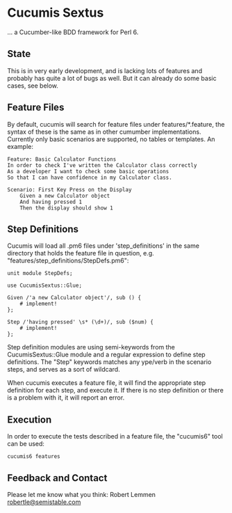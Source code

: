 # Cucumis Sextus

... a Cucumber-like BDD framework for Perl 6.

## State

This is in very early development, and is lacking lots of features and 
probably has quite a lot of bugs as well. But it can already do some basic
cases, see below. 

## Feature Files

By default, cucumis will search for feature files under features/*.feature, the 
syntax of these is the same as in other cumumber implementations. Currently only 
basic scenarios are supported, no tables or templates. An example:

    Feature: Basic Calculator Functions
    In order to check I've written the Calculator class correctly
    As a developer I want to check some basic operations
    So that I can have confidence in my Calculator class.

    Scenario: First Key Press on the Display
        Given a new Calculator object
        And having pressed 1
        Then the display should show 1

## Step Definitions

Cucumis will load all .pm6 files under 'step_definitions' in the same directory 
that holds the feature file in question, e.g. "features/step_definitions/StepDefs.pm6":

    unit module StepDefs;

    use CucumisSextus::Glue;

    Given /'a new Calculator object'/, sub () {
        # implement!
    };

    Step /'having pressed' \s* (\d+)/, sub ($num) {
        # implement!
    };

Step definition modules are using semi-keywords from the CucumisSextus::Glue module 
and a regular expression to define step definitions. The "Step" keywords matches any
ype/verb in the scenario steps, and serves as a sort of wildcard. 

When cucumis executes a feature file, it will find the appropriate step definition 
for each step, and execute it. If there is no step definition or there is a problem 
with it, it will report an error.

## Execution

In order to execute the tests described in a feature file, the "cucumis6" tool can 
be used:

    cucumis6 features

## Feedback and Contact

Please let me know what you think: Robert Lemmen <robertle@semistable.com>
